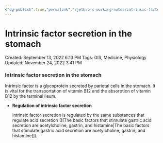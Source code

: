 ```yaml
---
{"dg-publish":true,"permalink":"/jethro-s-working-notes/intrinsic-factor-secretion-in-the-stomach/","dgPassFrontmatter":true}
---
```



# Intrinsic factor secretion in the stomach

Created: September 13, 2022 6:13 PM
Tags: GIS, Medicine, Physiology
Updated: November 24, 2022 3:41 PM

### Intrinsic factor secretion in the stomach

Intrinsic factor is a glycoprotein secreted by parietal cells in the stomach. It is vital for the transportation of vitamin B12 and the absorption of vitamin B12 by the terminal ileum.

- **Regulation of intrinsic factor secretion**
    
    Intrinsic factor secretion is regulated by the same substances that regulate acid secretion ([[The basic factors that stimulate gastric acid secretion are acetylcholine, gastrin, and histamine\|The basic factors that stimulate gastric acid secretion are acetylcholine, gastrin, and histamine]]).